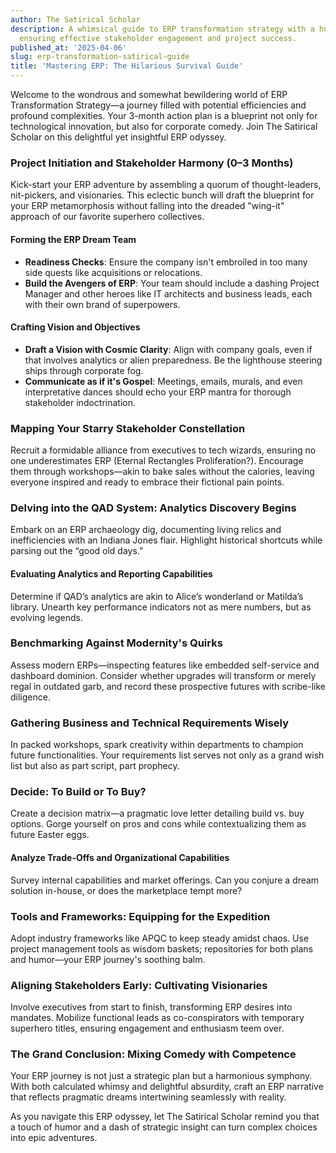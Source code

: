 ```yaml
---
author: The Satirical Scholar
description: A whimsical guide to ERP transformation strategy with a humorous twist,
  ensuring effective stakeholder engagement and project success.
published_at: '2025-04-06'
slug: erp-transformation-satirical-guide
title: 'Mastering ERP: The Hilarious Survival Guide'
---
```


Welcome to the wondrous and somewhat bewildering world of ERP Transformation Strategy—a journey filled with potential efficiencies and profound complexities. Your 3-month action plan is a blueprint not only for technological innovation, but also for corporate comedy. Join The Satirical Scholar on this delightful yet insightful ERP odyssey. 

### Project Initiation and Stakeholder Harmony (0–3 Months)

Kick-start your ERP adventure by assembling a quorum of thought-leaders, nit-pickers, and visionaries. This eclectic bunch will draft the blueprint for your ERP metamorphosis without falling into the dreaded "wing-it" approach of our favorite superhero collectives.

#### Forming the ERP Dream Team

- **Readiness Checks**: Ensure the company isn't embroiled in too many side quests like acquisitions or relocations.
- **Build the Avengers of ERP**: Your team should include a dashing Project Manager and other heroes like IT architects and business leads, each with their own brand of superpowers.

#### Crafting Vision and Objectives

- **Draft a Vision with Cosmic Clarity**: Align with company goals, even if that involves analytics or alien preparedness. Be the lighthouse steering ships through corporate fog.
- **Communicate as if it's Gospel**: Meetings, emails, murals, and even interpretative dances should echo your ERP mantra for thorough stakeholder indoctrination.

### Mapping Your Starry Stakeholder Constellation

Recruit a formidable alliance from executives to tech wizards, ensuring no one underestimates ERP (Eternal Rectangles Proliferation?). Encourage them through workshops—akin to bake sales without the calories, leaving everyone inspired and ready to embrace their fictional pain points.

### Delving into the QAD System: Analytics Discovery Begins

Embark on an ERP archaeology dig, documenting living relics and inefficiencies with an Indiana Jones flair. Highlight historical shortcuts while parsing out the “good old days.”

#### Evaluating Analytics and Reporting Capabilities

Determine if QAD’s analytics are akin to Alice’s wonderland or Matilda’s library. Unearth key performance indicators not as mere numbers, but as evolving legends.

### Benchmarking Against Modernity's Quirks

Assess modern ERPs—inspecting features like embedded self-service and dashboard dominion. Consider whether upgrades will transform or merely regal in outdated garb, and record these prospective futures with scribe-like diligence.

### Gathering Business and Technical Requirements Wisely

In packed workshops, spark creativity within departments to champion future functionalities. Your requirements list serves not only as a grand wish list but also as part script, part prophecy.

### Decide: To Build or To Buy?

Create a decision matrix—a pragmatic love letter detailing build vs. buy options. Gorge yourself on pros and cons while contextualizing them as future Easter eggs.

#### Analyze Trade-Offs and Organizational Capabilities

Survey internal capabilities and market offerings. Can you conjure a dream solution in-house, or does the marketplace tempt more?

### Tools and Frameworks: Equipping for the Expedition

Adopt industry frameworks like APQC to keep steady amidst chaos. Use project management tools as wisdom baskets; repositories for both plans and humor—your ERP journey's soothing balm.

### Aligning Stakeholders Early: Cultivating Visionaries

Involve executives from start to finish, transforming ERP desires into mandates. Mobilize functional leads as co-conspirators with temporary superhero titles, ensuring engagement and enthusiasm teem over.

### The Grand Conclusion: Mixing Comedy with Competence

Your ERP journey is not just a strategic plan but a harmonious symphony. With both calculated whimsy and delightful absurdity, craft an ERP narrative that reflects pragmatic dreams intertwining seamlessly with reality. 

As you navigate this ERP odyssey, let The Satirical Scholar remind you that a touch of humor and a dash of strategic insight can turn complex choices into epic adventures.